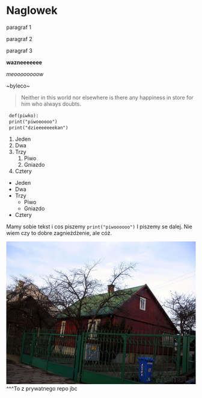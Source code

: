 
# Naglowek

paragraf 1

paragraf 2

paragraf 3

**wazneeeeeee**

*meoooooooow*

~byleco~

> Neither in this world nor elsewhere is there any happiness in store for him who always doubts.

```
 def(piwko):
 print("piwoooooo")
 print("dzieeeeeeekan")
 ```

1. Jeden
2. Dwa
3. Trzy
    1. Piwo
    2. Gniazdo
4. Cztery

- Jeden
- Dwa
- Trzy
    - Piwo
    - Gniazdo
- Cztery


Mamy sobie tekst i cos piszemy
`print("piwoooooo")`
 I piszemy se dalej. Nie wiem czy to dobre zagnieżdżenie, ale cóż.
 
 ![alt](https://github.com/mpniewskii/WDP-2021-Marcin-Pniewski/blob/283985c7cc65ae86c3dbbd9702d77abbbfadec63/Zaskroniec/Tlo.jpg)	
 ^^^To z prywatnego repo jbc
 
 
 

